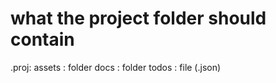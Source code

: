 # what the project folder should contain

.proj:
    assets : folder
    docs : folder 
    todos : file (.json)


